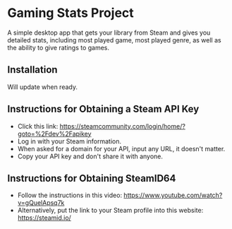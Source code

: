 # Gaming Stats Project
A simple desktop app that gets your library from Steam and gives you detailed stats, including most played game, most played genre, as well as the ability to give ratings to games.
## Installation
Will update when ready.
## Instructions for Obtaining a Steam API Key
* Click this link:
https://steamcommunity.com/login/home/?goto=%2Fdev%2Fapikey
* Log in with your Steam information.
* When asked for a domain for your API, input any URL, it doesn't matter.
* Copy your API key and don't share it with anyone.
## Instructions for Obtaining SteamID64
* Follow the instructions in this video:
https://www.youtube.com/watch?v=gQuelApsq7k
* Alternatively, put the link to your Steam profile into this website:
https://steamid.io/
